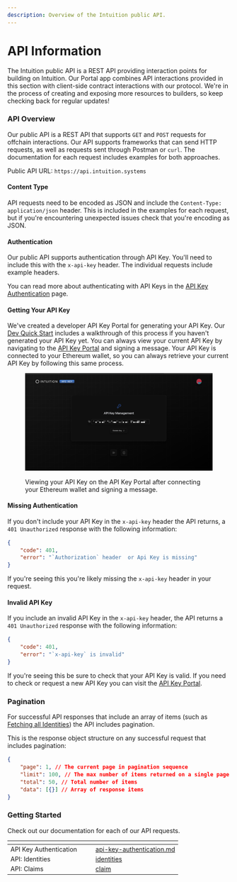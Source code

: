```yaml
---
description: Overview of the Intuition public API.
---
```


# API Information

The Intuition public API is a REST API providing interaction points for building on Intuition. Our Portal app combines API interactions provided in this section with client-side contract interactions with our protocol. We're in the process of creating and exposing more resources to builders, so keep checking back for regular updates!

### API Overview

Our public API is a REST API that supports `GET` and `POST` requests for offchain interactions. Our API supports frameworks that can send HTTP requests, as well as requests sent through Postman or `curl`.  The documentation for each request includes examples for both approaches.

Public API URL: `https://api.intuition.systems`

#### Content Type

API requests need to be encoded as JSON and include the `Content-Type: application/json` header. This is included in the examples for each request, but if you're encountering unexpected issues check that you're encoding as JSON.&#x20;

#### Authentication

Our public API supports authentication through API Key. You'll need to include this with the `x-api-key` header. The individual requests include example headers.&#x20;

You can read more about authenticating with API Keys in the [API Key Authentication](api-key-authentication.md) page.

#### Getting Your API Key

We've created a developer API Key Portal for generating your API Key. Our [Dev Quick Start](../getting-started/dev-quick-start.md) includes a walkthrough of this process if you haven't generated your API Key yet. You can always view your current API Key by navigating to the [API Key Portal](https://intuition.sh) and signing a message. Your API Key is connected to your Ethereum wallet, so you can always retrieve your current API Key by following this same process.

<figure><img src="../.gitbook/assets/api-key-5.jpg" alt=""><figcaption><p>Viewing your API Key on the API Key Portal after connecting your Ethereum wallet and signing a message.</p></figcaption></figure>

#### Missing Authentication

If you don't include your API Key in the `x-api-key` header the API returns, a `401 Unauthorized` response with the following information:

```json
{
    "code": 401,
    "error": "`Authorization` header  or Api Key is missing"
}
```

If you're seeing this you're likely missing the `x-api-key` header in your request.

#### Invalid API Key

If you include an invalid API Key in the `x-api-key` header, the API returns a `401 Unauthorized` response with the following information:

```json
{
    "code": 401,
    "error": "`x-api-key` is invalid"
}
```

If you're seeing this be sure to check that your API Key is valid. If you need to check or request a new API Key you can visit the [API Key Portal](https://intuition.sh).

### Pagination

For successful API responses that include an array of items (such as [Fetching all Identities](identities/fetch-all-identities.md)) the API includes pagination.&#x20;

This is the response object structure on any successful request that includes pagination:

```json
{
    "page": 1, // The current page in pagination sequence
    "limit": 100, // The max number of items returned on a single page
    "total": 50, // Total number of items 
    "data": [{}] // Array of response items
}
```

### Getting Started

Check out our documentation for each of our API requests.

<table data-view="cards"><thead><tr><th></th><th></th><th></th><th data-hidden data-card-target data-type="content-ref"></th></tr></thead><tbody><tr><td>API Key Authentication</td><td></td><td></td><td><a href="api-key-authentication.md">api-key-authentication.md</a></td></tr><tr><td>API: Identities</td><td></td><td></td><td><a href="identities/">identities</a></td></tr><tr><td>API: Claims</td><td></td><td></td><td><a href="claim/">claim</a></td></tr></tbody></table>

